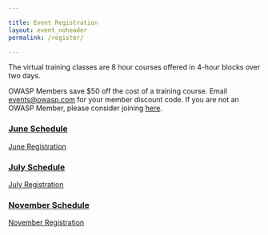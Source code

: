 ```yaml
---

title: Event Registration
layout: event_noheader
permalink: /register/

---
```

The virtual training classes are 8 hour courses offered in 4-hour blocks over two days. 

OWASP Members save $50 off the cost of a training course. Email events@owasp.com for your member discount code. If you are not an OWASP Member, please consider joining [here](https://owasp.org/membership/).

### [June Schedule](/shecule_june/)
[June Registration](https://www.eventbrite.com/e/owasp-2021-virtual-appsec-training-june-tickets-150758856799)

### [July Schedule](/schedule_july/)
[July Registration](https://www.eventbrite.com/e/owasp-2021-virtual-appsec-training-july-tickets-150799640785)

### [November Schedule](/schedule_november/)
[November Registration](https://www.eventbrite.com/e/owasp-2021-virtual-appsec-training-november-tickets-150803696917)

